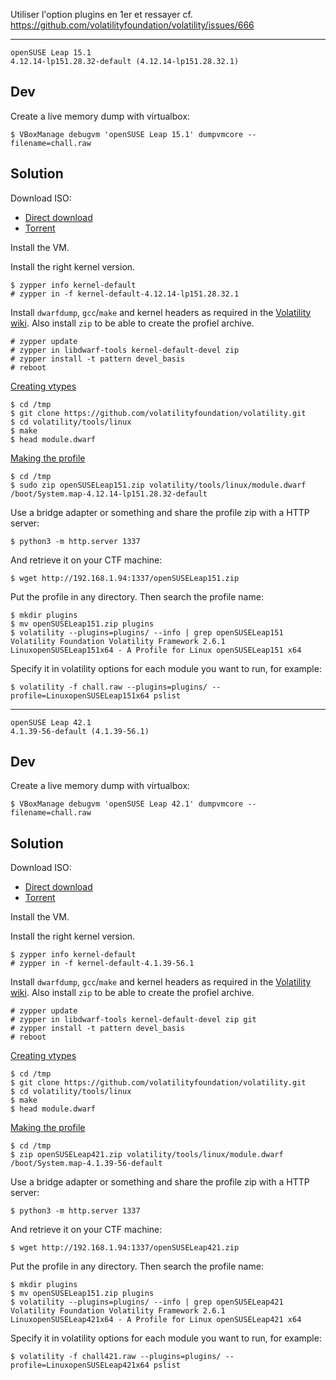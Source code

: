 Utiliser l'option plugins en 1er et ressayer cf. https://github.com/volatilityfoundation/volatility/issues/666

---

~~~
openSUSE Leap 15.1
4.12.14-lp151.28.32-default (4.12.14-lp151.28.32.1)
~~~

## Dev

Create a live memory dump with virtualbox:

~~~
$ VBoxManage debugvm 'openSUSE Leap 15.1' dumpvmcore --filename=chall.raw
~~~

## Solution

Download ISO:

- [Direct download][3]
- [Torrent][4]

Install the VM.

Install the right kernel version.

~~~
$ zypper info kernel-default
# zypper in -f kernel-default-4.12.14-lp151.28.32.1
~~~

Install `dwarfdump`, `gcc`/`make` and kernel headers as required in the [Volatility wiki][1].
Also install `zip` to be able to create the profiel archive.

~~~
# zypper update
# zypper in libdwarf-tools kernel-default-devel zip
# zypper install -t pattern devel_basis
# reboot
~~~

[Creating vtypes][2]

~~~
$ cd /tmp
$ git clone https://github.com/volatilityfoundation/volatility.git
$ cd volatility/tools/linux
$ make
$ head module.dwarf
~~~

[Making the profile][5]

~~~
$ cd /tmp
$ sudo zip openSUSELeap151.zip volatility/tools/linux/module.dwarf /boot/System.map-4.12.14-lp151.28.32-default
~~~

Use a bridge adapter or something and share the profile zip with a HTTP server:

~~~
$ python3 -m http.server 1337
~~~

And retrieve it on your CTF machine:

~~~
$ wget http://192.168.1.94:1337/openSUSELeap151.zip
~~~

Put the profile in any directory.
Then search the profile name:

~~~
$ mkdir plugins
$ mv openSUSELeap151.zip plugins
$ volatility --plugins=plugins/ --info | grep openSUSELeap151
Volatility Foundation Volatility Framework 2.6.1
LinuxopenSUSELeap151x64 - A Profile for Linux openSUSELeap151 x64
~~~

Specify it in volatility options for each module you want to run, for example:

~~~
$ volatility -f chall.raw --plugins=plugins/ --profile=LinuxopenSUSELeap151x64 pslist
~~~


[1]:https://github.com/volatilityfoundation/volatility/wiki/Linux#creating-a-new-profile
[2]:https://github.com/volatilityfoundation/volatility/wiki/Linux#creating-vtypes
[3]:https://download.opensuse.org/distribution/leap/15.1/iso/openSUSE-Leap-15.1-DVD-x86_64.iso
[4]:https://download.opensuse.org/distribution/leap/15.1/iso/openSUSE-Leap-15.1-DVD-x86_64.iso.torrent
[5]:https://github.com/volatilityfoundation/volatility/wiki/Linux#making-the-profile

---


~~~
openSUSE Leap 42.1
4.1.39-56-default (4.1.39-56.1)
~~~

## Dev

Create a live memory dump with virtualbox:

~~~
$ VBoxManage debugvm 'openSUSE Leap 42.1' dumpvmcore --filename=chall.raw
~~~

## Solution

Download ISO:

- [Direct download][3b]
- [Torrent][4b]

Install the VM.

Install the right kernel version.

~~~
$ zypper info kernel-default
# zypper in -f kernel-default-4.1.39-56.1
~~~

Install `dwarfdump`, `gcc`/`make` and kernel headers as required in the [Volatility wiki][1b].
Also install `zip` to be able to create the profiel archive.

~~~
# zypper update
# zypper in libdwarf-tools kernel-default-devel zip git
# zypper install -t pattern devel_basis
# reboot
~~~

[Creating vtypes][2b]

~~~
$ cd /tmp
$ git clone https://github.com/volatilityfoundation/volatility.git
$ cd volatility/tools/linux
$ make
$ head module.dwarf
~~~

[Making the profile][5b]

~~~
$ cd /tmp
$ zip openSUSELeap421.zip volatility/tools/linux/module.dwarf /boot/System.map-4.1.39-56-default
~~~

Use a bridge adapter or something and share the profile zip with a HTTP server:

~~~
$ python3 -m http.server 1337
~~~

And retrieve it on your CTF machine:

~~~
$ wget http://192.168.1.94:1337/openSUSELeap421.zip
~~~

Put the profile in any directory.
Then search the profile name:

~~~
$ mkdir plugins
$ mv openSUSELeap151.zip plugins
$ volatility --plugins=plugins/ --info | grep openSUSELeap421                        
Volatility Foundation Volatility Framework 2.6.1
LinuxopenSUSELeap421x64 - A Profile for Linux openSUSELeap421 x64
~~~

Specify it in volatility options for each module you want to run, for example:

~~~
$ volatility -f chall421.raw --plugins=plugins/ --profile=LinuxopenSUSELeap421x64 pslist
~~~


[1b]:https://github.com/volatilityfoundation/volatility/wiki/Linux#creating-a-new-profile
[2b]:https://github.com/volatilityfoundation/volatility/wiki/Linux#creating-vtypes
[3b]:http://ftp5.gwdg.de/pub/opensuse/discontinued/distribution/leap/42.1/iso/openSUSE-Leap-42.1-DVD-x86_64.iso
[4b]:http://ftp5.gwdg.de/pub/opensuse/discontinued/distribution/leap/42.1/iso/openSUSE-Leap-42.1-DVD-x86_64.iso.torrent
[5b]:https://github.com/volatilityfoundation/volatility/wiki/Linux#making-the-profile

